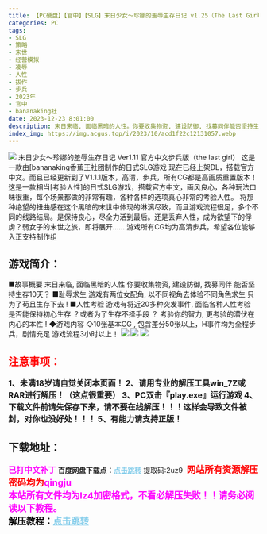```yaml
---
title: 【PC硬盘】【官中】【SLG】末日少女～珍娜的羞辱生存日记 v1.25（The Last Girl v1.25）
categories: PC
tags:
- SLG
- 策略
- 末世
- 经营模拟
- 凌辱
- 人性
- 拔作
- 步兵
- 2023年
- 官中
- bananaking社
date: 2023-12-23 8:01:00
description: 末日来临, 面临黑暗的人性。你要收集物资, 建设防御, 找募同伴能否坚持生存10天？耻辱求生，游戏有两位女配角, 以不同视角去体验不同角色求生只为了苟且生存下去 !10张基本CG , 包含差分50张以上，H事件均为全程步兵，剧情充足。游戏流程3小时以上！
index_img: https://img.acgus.top/i/2023/10/acd1f22c12131057.webp
---
```

![](https://img.acgus.top/i/2023/10/acd1f22c12131057.webp)
末日少女～珍娜的羞辱生存日记 Ver1.11 官方中文步兵版（the last girl）
这是一款由[bananaking香蕉王社团制作的日式SLG游戏
现在已经上架DL，搭载官方中文。而且已经更新到了V1.1.1版本，高清，步兵，所有CG都是高画质重置版本！
这是一款相当[考验人性]的日式SLG游戏，搭载官方中文，画风良心，各种玩法口味很重，每个场景都做的非常有趣，各种各样的选项真心非常的考验人性。
将那种绝望的扭曲感在这个黑暗的末世中体现的淋漓尽致，而且游戏流程很足，多个不同的线路结局。是保持良心，尽全力活到最后。还是丢弃人性，成为欲望下的俘虏？弱女子的末世之旅，即将展开……
游戏所有CG均为高清步兵，希望各位能够入正支持制作组

## 游戏简介：
■故事概要
末日来临, 面临黑暗的人性
你要收集物资, 建设防御, 找募同伴
能否坚持生存10天？
■耻辱求生
游戏有两位女配角, 以不同视角去体验不同角色求生
只为了苟且生存下去 !
■人性考验
游戏有将近20多种突发事件, 面临各种人性考验
是否能保持初心生存 ？或者为了生存不择手段 ？
考验你的智力, 更考验的潜伏在内心的本性 !
◆游戏内容
◇10张基本CG , 包含差分50张以上，H事件均为全程步兵，剧情充足
游戏流程3小时以上！
![](https://img.acgus.top/i/2023/10/be59a59ce7131103.webp)
![](https://img.acgus.top/i/2023/10/3dac3f0602131101.webp)
![](https://img.acgus.top/i/2023/10/806b214392131059.webp)






## <font color=#FF0000 >注意事项：</font>
<font size=3><b>1、未满18岁请自觉关闭本页面！
2、请用专业的解压工具win_7Z或RAR进行解压！（这点很重要）
3、PC双击『play.exe』运行游戏
4、下载文件前请先保存下来，请不要在线解压！！！这样会导致文件被封，对你也没好处！！！
5、有能力请支持正版！</b></font>

## 下载地址：
<font color=#FF00FF size=3><b>已打中文补丁</b></font>
<b>百度网盘下载点：</b><a href="https://pan.baidu.com/s/11Ivx7lJwRLfhEOZKh0F3xQ?pwd=2uz9" style="color: #87CEEB;"><b>点击跳转</b></a> 提取码:2uz9
<a style="padding: 0" href="https://post.qingju.org/AD/"><img style="max-width:100%" src="https://img.acgus.top/i/2024/07/478f689b8021d8d499ab43d21acf137a.gif" alt=""></a>
<b><font color=#FF0000 size=4>网站所有资源解压密码均为</b></font><b><font color=#FF00FF size=4>qingju</font><font color=#FF0000 ></font></b><br><b><font color=#FF00FF size=4>本站所有文件均为lz4加密格式，不看必解压失败！！请务必阅读以下教程。</b></font><br><b><font color=#000 size=4>解压教程：</b><a href="https://post.qingju.org/tutorial/000/" style="color: #87CEEB;"><b>点击跳转</b></a>
